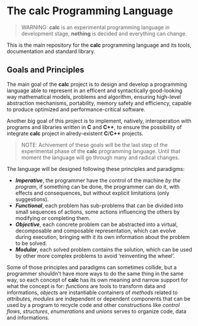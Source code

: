 # The calc Programming Language

> WARNING: **calc** is an experimental programming language in development stage,
> **nothing** is decided and everything can change.

This is the main repository for the **calc** programming language and its tools,
documentation and standard library.

## Goals and Principles

The main goal of the **calc** project is to design and develop a programming
language able to represent in an efficent and syntactically good-looking way
mathematical models, problems and algorithm, ensuring high-level abstraction
mechanisms, portability, memory safety and efficiency, capable to produce
optimized and performance-critical software.

Another big goal of this project is to implement, natively, interoperation with
programs and libraries written in **C** and **C++**, to ensure the possibility
of integrate **calc** project in alredy-existent **C**/**C++** projects.

> NOTE: Achivement of these goals will be the last step of the experimental
> phase of the **calc** programming language. Until that moment the language
> will go through many and radical changes.

The language will be designed following these principles and paradigms:

- ***Imperative***, the programmer have the control of the machine *by the
    program*, if something can be done, the programmer can do it, with effects
    and consequences, but without explicit limitations (only suggestions).
- ***Functional***, each problem has sub-problems that can be divided into
    small sequences of actions, some actions influencing the others by modifying
    or completing them.
- ***Objective***, each concrete problem can be abstracted into a virtual,
    decomposable and composable representation, which can evolve during execution,
    bringing with it its own information about the problem to be solved.
- ***Modular***, each solved problem contains the solution, which can be used
    by other more complex problems to avoid ‘reinventing the wheel’.

Some of those principles and paradigms can sometimes collide, but a programmer
shouldn't have more ways to do the same thing in the same way, so each concept
of **calc** has its own meaning and narrow support for what the concept is for:
*functions* are tools to transform data and informations, *objects* are instantiable
containers of *methods* related to *attributes*, *modules* are independent or
dependent components that can be used by a program to recycle code and other
constructions like *control flows*, *structures*, *enumerations* and *unions* serves
to organize code, data and informations.
